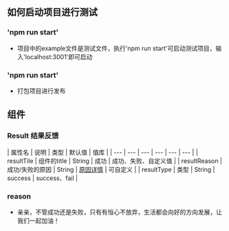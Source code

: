 <!--
 * @Author: your name
 * @Date: 2020-01-03 22:32:29
 * @LastEditTime : 2020-01-03 22:36:06
 * @LastEditors  : Please set LastEditors
 * @Description: In User Settings Edit
 * @FilePath: \kl-react-ui\README.md
 -->
## 如何启动项目进行测试

### 'npm run start'
* 项目中的example文件是测试文件，执行'npm run start'可启动测试项目，输入'localhost:3001'即可启动

### 'npm run start'
* 打包项目进行发布

## 组件

### Result 结果反馈

| 属性名 | 说明 | 类型 | 默认值 | 值库 |
| --- | --- | --- | --- | --- | --- |
| resultTile | 组件的title | String | 成功 | 成功、失败、自定义值 |
| resultReason | 成功/失败的原因 | String | [原因详情](reason) | 可自定义 |
| resultType | 类型 | String | success | success、fail |

### reason
* 亲亲，不管成功还是失败，只有有恒心不放弃，生活都会向好的方向发展，让我们一起加油！
